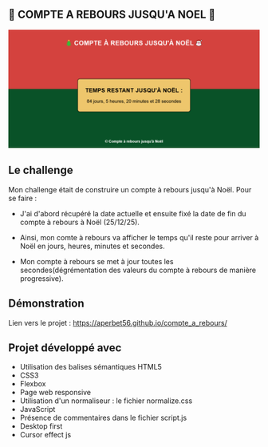 ## 🎄 COMPTE A REBOURS JUSQU'A NOEL 🎅

![Design preview for the project](./img/preview.png)

## Le challenge

Mon challenge était de construire un compte à rebours jusqu'à Noël. Pour se faire :

- J'ai d'abord récupéré la date actuelle et ensuite fixé la date de fin du compte à rebours à Noël (25/12/25).

- Ainsi, mon comte à rebours va afficher le temps qu'il reste pour arriver à Noël en jours, heures, minutes et secondes.

- Mon compte à rebours se met à jour toutes les secondes(dégrémentation des valeurs du compte à rebours de manière progressive).

## Démonstration

Lien vers le projet : https://aperbet56.github.io/compte_a_rebours/

## Projet développé avec

- Utilisation des balises sémantiques HTML5
- CSS3
- Flexbox
- Page web responsive
- Utilisation d'un normaliseur : le fichier normalize.css
- JavaScript
- Présence de commentaires dans le fichier script.js
- Desktop first
- Cursor effect js
